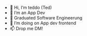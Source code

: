- 👋 Hi, I’m teddo (Ted)
- 👀 I’m an App Dev
- 🌱 Graduated Software Engineerung
- 💞️ I’m doing on App dev frontend
- 📫 Drop me DM!

<!---
tluan95/tluan95 is a ✨ special ✨ repository because its `README.md` (this file) appears on your GitHub profile.
You can click the Preview link to take a look at your changes.
--->
